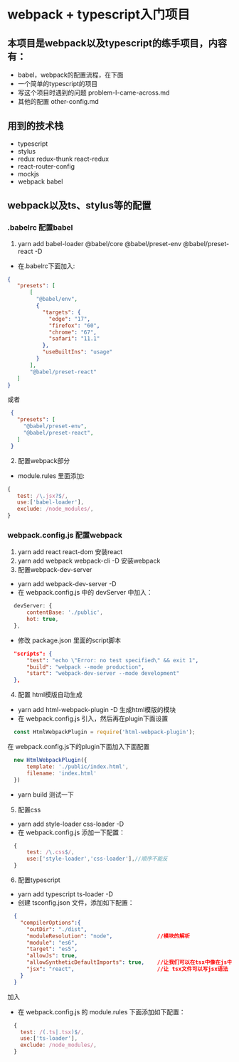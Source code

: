 # webpack + typescript入门项目

## 本项目是webpack以及typescript的练手项目，内容有：
- babel，webpack的配置流程，在下面
- 一个简单的typescript的项目
- 写这个项目时遇到的问题   problem-I-came-across.md
- 其他的配置             other-config.md

## 用到的技术栈
 - typescript
 - stylus
 - redux   redux-thunk   react-redux
 - react-router-config
 - mockjs
 - webpack  babel

## webpack以及ts、stylus等的配置

### .babelrc    配置babel
1. yarn add babel-loader @babel/core @babel/preset-env @babel/preset-react -D
 - 在.babelrc下面加入:
 ```json
 {
    "presets": [
        [
          "@babel/env",
          {
            "targets": {
              "edge": "17",
              "firefox": "60",
              "chrome": "67",
              "safari": "11.1"
            },
            "useBuiltIns": "usage"
          }
        ],
        "@babel/preset-react"
    ]
 }
 ```
 或者
 ```json
  {
    "presets": [
      "@babel/preset-env",
      "@babel/preset-react",
    ]
  }
 ```
2. 配置webpack部分
 - module.rules 里面添加:
 ```js
 {
    test: /\.jsx?$/,
    use:['babel-loader'],
    exclude: /node_modules/,
 }
 ```

### webpack.config.js   配置webpack
1. yarn add react react-dom                 安装react
2. yarn add webpack webpack-cli -D          安装webpack
3. 配置webpack-dev-server
 - yarn add webpack-dev-server -D
 - 在 webpack.config.js 中的 devServer 中加入：
  ```js
    devServer: {
        contentBase: './public',
        hot: true,
    },
  ```
 - 修改 package.json 里面的script脚本
  ```json
    "scripts": {
        "test": "echo \"Error: no test specified\" && exit 1",
        "build": "webpack --mode production",
        "start": "webpack-dev-server --mode development"
    },
  ```
4. 配置 html模版自动生成
 - yarn add html-webpack-plugin -D          生成html模版的模块
 - 在 webpack.config.js 引入，然后再在plugin下面设置
  ```js
    const HtmlWebpackPlugin = require('html-webpack-plugin');
  ```
  在 webpack.config.js下的plugin下面加入下面配置
  ```js
    new HtmlWebpackPlugin({
        template: './public/index.html',
        filename: 'index.html'
    })
  ```
  - yarn build 测试一下
5. 配置css
 - yarn add style-loader css-loader -D
 - 在 webpack.config.js 添加一下配置：
  ```js
    {
        test: /\.css$/,
        use:['style-loader','css-loader'],//顺序不能反
    }
  ```
6. 配置typescript
 - yarn add typescript ts-loader -D
 - 创建 tsconfig.json 文件，添加如下配置：
  ```json
    {
      "compilerOptions":{
        "outDir": "./dist",
        "moduleResolution": "node",              //模块的解析
        "module": "es6",
        "target": "es5",
        "allowJs": true,
        "allowSyntheticDefaultImports": true,    //让我们可以在tsx中像在js中一样引入模块
        "jsx": "react",                          //让 tsx文件可以写jsx语法
      }
    }
  ```
  加入
 - 在 webpack.config.js 的 module.rules 下面添加如下配置：
  ```js
    {
      test: /(.ts|.tsx)$/,
      use:['ts-loader'],
      exclude: /node_modules/,
    }
  ```